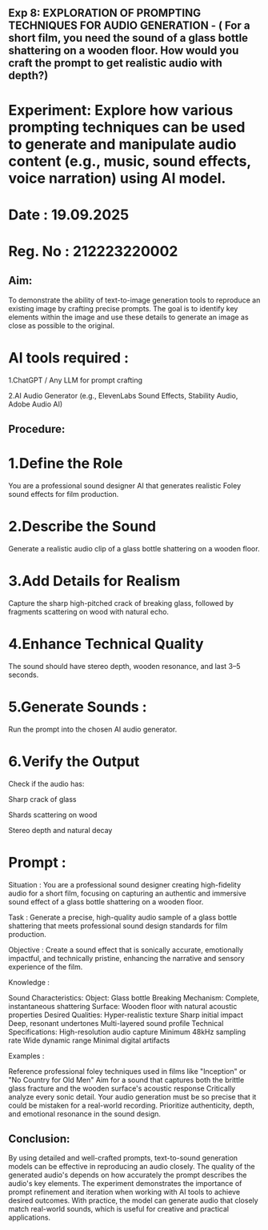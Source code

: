 ## Exp 8:  EXPLORATION OF PROMPTING TECHNIQUES FOR AUDIO GENERATION - ( For a short film, you need the sound of a glass bottle shattering on a wooden floor. How would you craft the prompt to get realistic audio with depth?)

# Experiment: Explore how various prompting techniques can  be used to generate and manipulate audio content (e.g., music, sound effects, voice narration) using AI model.

# Date : 19.09.2025
# Reg. No : 212223220002

## Aim:
To demonstrate the ability of text-to-image generation tools to reproduce an existing image by crafting precise prompts. The goal is to identify key elements within the image and use these details to generate an image as close as possible to the original.

# AI tools required :

1.ChatGPT / Any LLM for prompt crafting

2.AI Audio Generator (e.g., ElevenLabs Sound Effects, Stability Audio, Adobe Audio AI)

## Procedure:

# 1.Define the Role

You are a professional sound designer AI that generates realistic Foley sound effects for film production.


# 2.Describe the Sound

Generate a realistic audio clip of a glass bottle shattering on a wooden floor.


# 3.Add Details for Realism

Capture the sharp high-pitched crack of breaking glass, followed by fragments scattering on wood with natural echo.


# 4.Enhance Technical Quality

The sound should have stereo depth, wooden resonance, and last 3–5 seconds.

# 5.Generate Sounds :
Run the prompt into the chosen AI audio generator.

# 6.Verify the Output

Check if the audio has:

Sharp crack of glass

Shards scattering on wood

Stereo depth and natural decay

# Prompt :

Situation :
You are a professional sound designer creating high-fidelity audio for a short film, focusing on capturing an authentic and immersive sound effect of a glass bottle shattering on a wooden floor.

Task :
Generate a precise, high-quality audio sample of a glass bottle shattering that meets professional sound design standards for film production.

Objective :
Create a sound effect that is sonically accurate, emotionally impactful, and technically pristine, enhancing the narrative and sensory experience of the film.

Knowledge :

Sound Characteristics:
Object: Glass bottle
Breaking Mechanism: Complete, instantaneous shattering
Surface: Wooden floor with natural acoustic properties
Desired Qualities:
Hyper-realistic texture
Sharp initial impact
Deep, resonant undertones
Multi-layered sound profile
Technical Specifications:
High-resolution audio capture
Minimum 48kHz sampling rate
Wide dynamic range
Minimal digital artifacts

Examples :

Reference professional foley techniques used in films like "Inception" or "No Country for Old Men"
Aim for a sound that captures both the brittle glass fracture and the wooden surface's acoustic response
Critically analyze every sonic detail. Your audio generation must be so precise that it could be mistaken for a real-world recording. Prioritize authenticity, depth, and emotional resonance in the sound design.


## Conclusion:
By using detailed and well-crafted prompts, text-to-sound generation models can be effective in reproducing an audio closely. The quality of the generated audio's depends on how accurately the prompt describes the audio's key elements. The experiment demonstrates the importance of prompt refinement and iteration when working with AI tools to achieve desired outcomes. With practice, the model can generate audio that closely match real-world sounds, which is useful for creative and practical applications.
